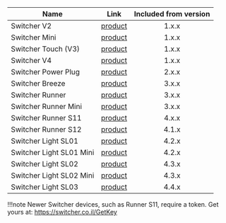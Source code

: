 | Name                     |                Link                 | Included from version |
|--------------------------|:-----------------------------------:|:---------------------:|
| Switcher V2              |       [product][switcher-v2]        |         1.x.x         |
| Switcher Mini            |      [product][switcher-mini]       |         1.x.x         |
| Switcher Touch (V3)      |      [product][switcher-touch]      |         1.x.x         |
| Switcher V4              |       [product][switcher-v4]        |         1.x.x         |
| Switcher Power Plug      |   [product][switcher-power-plug]    |         2.x.x         |
| Switcher Breeze          |     [product][switcher-breeze]      |         3.x.x         |
| Switcher Runner          |     [product][switcher-runner]      |         3.x.x         |
| Switcher Runner Mini     |   [product][switcher-runner-mini]   |         3.x.x         |
| Switcher Runner S11      |   [product][switcher-runner-s11]    |         4.x.x         |
| Switcher Runner S12      |   [product][switcher-runner-s12]    |         4.1.x         |
| Switcher Light SL01      |   [product][switcher-light-sl01]    |         4.2.x         |
| Switcher Light SL01 Mini | [product][switcher-light-sl01-mini] |         4.2.x         |
| Switcher Light SL02      |   [product][switcher-light-sl02]    |         4.3.x         |
| Switcher Light SL02 Mini | [product][switcher-light-sl02-mini] |         4.3.x         |
| Switcher Light SL03      |   [product][switcher-light-sl03]    |         4.4.x         |

!!!note
    Newer Switcher devices, such as Runner S11, require a token. Get yours at: https://switcher.co.il/GetKey

[switcher-v2]: https://switcher.co.il/%D7%9E%D7%95%D7%A6%D7%A8/%d7%a1%d7%95%d7%95%d7%99%d7%a6%d7%a8/
[switcher-mini]: https://switcher.co.il/%D7%9E%D7%95%D7%A6%D7%A8/switcher-mini/
[switcher-touch]: https://switcher.co.il/%D7%9E%D7%95%D7%A6%D7%A8/%D7%A1%D7%95%D7%95%D7%99%D7%A6%D7%A8-touch/
[switcher-v4]: https://switcher.co.il/%D7%9E%D7%95%D7%A6%D7%A8/switcher-v4/
[switcher-power-plug]: https://switcher.co.il/%D7%9E%D7%95%D7%A6%D7%A8/%d7%a1%d7%95%d7%95%d7%99%d7%a6%d7%a8-smart-plug/
[switcher-breeze]: https://switcher.co.il/%D7%9E%D7%95%D7%A6%D7%A8/switcher-breeze/
[switcher-runner]: https://switcher.co.il/%D7%9E%D7%95%D7%A6%D7%A8/switcher-runner/
[switcher-runner-mini]: https://switcher.co.il/%D7%9E%D7%95%D7%A6%D7%A8/switcher-runner-55/
[switcher-runner-s11]: https://switcher.co.il/%D7%9E%D7%95%D7%A6%D7%A8/runner-lights-s11/
[switcher-runner-s12]: https://switcher.co.il/%D7%9E%D7%95%D7%A6%D7%A8/runner-lights-s12/
[switcher-light-sl01]: https://switcher.co.il/%D7%9E%D7%95%D7%A6%D7%A8/switcher-light-sl01/
[switcher-light-sl01-mini]: https://switcher.co.il/%D7%9E%D7%95%D7%A6%D7%A8/switcher-light-slmini01/
[switcher-light-sl02]: https://switcher.co.il/%D7%9E%D7%95%D7%A6%D7%A8/switcher-light-sl02/
[switcher-light-sl02-mini]: https://switcher.co.il/%D7%9E%D7%95%D7%A6%D7%A8/switcher-light-slmini02/
[switcher-light-sl03]: https://switcher.co.il/%D7%9E%D7%95%D7%A6%D7%A8/switcher-light-sl03/
